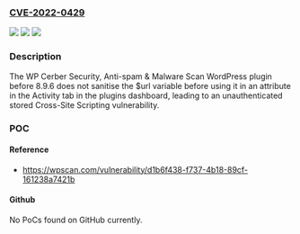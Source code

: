 ### [CVE-2022-0429](https://cve.mitre.org/cgi-bin/cvename.cgi?name=CVE-2022-0429)
![](https://img.shields.io/static/v1?label=Product&message=WP%20Cerber%20Security%2C%20Anti-spam%20%26%20Malware%20Scan&color=blue)
![](https://img.shields.io/static/v1?label=Version&message=n%2Fa&color=blue)
![](https://img.shields.io/static/v1?label=Vulnerability&message=CWE-79%20Cross-site%20Scripting%20(XSS)&color=brighgreen)

### Description

The WP Cerber Security, Anti-spam & Malware Scan WordPress plugin before 8.9.6 does not sanitise the $url variable before using it in an attribute in the Activity tab in the plugins dashboard, leading to an unauthenticated stored Cross-Site Scripting vulnerability.

### POC

#### Reference
- https://wpscan.com/vulnerability/d1b6f438-f737-4b18-89cf-161238a7421b

#### Github
No PoCs found on GitHub currently.

